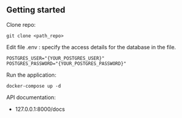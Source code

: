 ## Getting started
Clone repo:
```
git clone <path_repo>
```

Edit file .env : specify the access details for the database in the file.
```
POSTGRES_USER="{YOUR_POSTGRES_USER}"
POSTGRES_PASSWORD="{YOUR_POSTGRES_PASSWORD}"
```

Run the application:
```
docker-compose up -d
```

API documentation:
- 127.0.0.1:8000/docs

